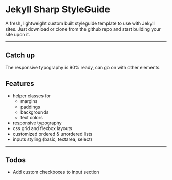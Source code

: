 # Jekyll Sharp StyleGuide

A fresh, lightweight custom built styleguide template to use with Jekyll sites. Just download or clone from the github repo and start building your site upon it.

---

## Catch up

The responsive typography is 90% ready, can go on with other elements.

## Features

- helper classes for
  - margins
  - paddings
  - backgrounds
  - text colors
- responsive typography
- css grid and flexbox layouts
- customized ordered & unordered lists
- inputs styling (basic, textarea, select)

---

## Todos

- Add custom checkboxes to input section
